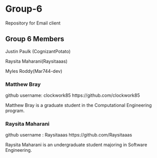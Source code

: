 # Group-6
Repository for Email client

<h2>Group 6 Members</h2>
Justin Paulk (CognizantPotato)

Raysita Maharani(Raysitaaas)

Myles Roddy(Mar744-dev)

<h3>Matthew Bray</h3>
github username: clockwork85 https://github.com/clockwork85

Matthew Bray is a graduate student in the Computational Engineering program.  








<h3>Raysita Maharani</h3>
github username : Raysitaaas https://github.com/Raysitaaas

Raysita Maharani is an undergraduate student majoring in Software Engineering.
